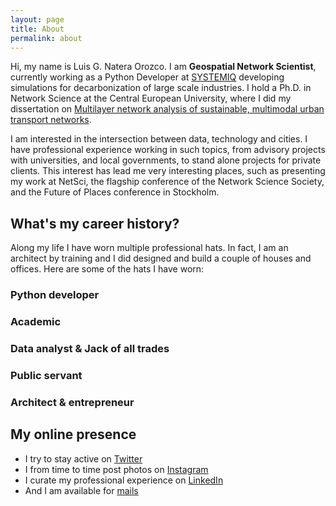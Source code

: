```yaml
---
layout: page
title: About
permalink: about
---
```


Hi, my name is Luis G. Natera Orozco. I am **Geospatial Network Scientist**, currently working as a Python Developer at [SYSTEMIQ](https://systemiq.earth) developing simulations for decarbonization of large scale industries. I hold a Ph.D. in Network Science at the Central European University, where I did my dissertation on [Multilayer network analysis of sustainable, multimodal urban transport networks](http://www.etd.ceu.edu/2022/natera_luis.pdf).

I am interested in the intersection between data, technology and cities. I have professional experience working in such topics, from advisory projects with universities, and local governments, to stand alone projects for private clients. This interest has lead me very interesting places, such as presenting my work at NetSci, the flagship conference of the Network Science Society, and the Future of Places conference in Stockholm.

## What's my career history?

Along my life I have worn multiple professional hats. In fact, I am an architect by training and I did designed and build a couple of houses and offices. Here are some of the hats I have worn:

### Python developer

### Academic

### Data analyst & Jack of all trades

### Public servant

### Architect & entrepreneur

## My online presence

- I try to stay active on [Twitter](https://twitter.com/natera)
- I from time to time post photos on [Instagram](https://instagram.com/natera)
- I curate my professional experience on [LinkedIn](https://www.linkedin.com/in/natera/)
- And I am available for [mails](mailto:natera@hey.com)
